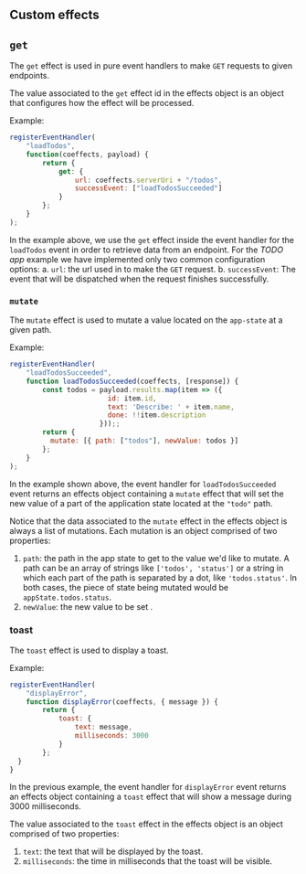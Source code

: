 ## Custom effects

## `get`
The `get` effect is used in pure event handlers to make `GET` requests to given endpoints. 

The value associated to the `get` effect id in the effects object is an object that configures how the effect will be processed. 

Example:
```js
registerEventHandler(
    "loadTodos",
    function(coeffects, payload) {
        return {
            get: {
                url: coeffects.serverUri + "/todos",
                successEvent: ["loadTodosSucceeded"]
            }
        };
    }
);
```
In the example above, we use the `get` effect inside the event handler for the `loadTodos` event in order to retrieve data from an endpoint. For the *TODO app* example we have implemented only two common configuration options: 
a. `url`: the url used in to make the `GET` request.
b. `successEvent`: The event that will be dispatched when the request finishes successfully.

### `mutate`
The `mutate` effect is used to mutate a value located on the `app-state` at a given path.

Example:

```js
registerEventHandler(
    "loadTodosSucceeded", 
    function loadTodosSucceeded(coeffects, [response]) {
        const todos = payload.results.map(item => ({
                        id: item.id,
                        text: 'Describe: ' + item.name,
                        done: !!item.description
                      }));;
        return {
          mutate: [{ path: ["todos"], newValue: todos }]
        };
    }
);
```

In the example shown above, the event handler for `loadTodosSucceeded` event returns an effects object containing a `mutate` effect that will set the new value of a part of the application state located at the `"todo"` path. 

Notice that the data associated to the `mutate` effect in the effects object is always a list of mutations. Each mutation is an object comprised of two properties: 
1. `path`: the path in the app state to get to the value we'd like to mutate. A path can be an array of strings like `['todos', 'status']` or a string in which each part of the path is separated by a dot, like `'todos.status'`. In both cases, the piece of state being mutated would be `appState.todos.status`.
2. `newValue`: the new value to be set .

### toast

The `toast` effect is used to display a toast.

Example:

```js
registerEventHandler(
    "displayError", 
    function displayError(coeffects, { message }) {
        return {
            toast: {
                text: message,
                milliseconds: 3000
            }
        };
  }
}
```
In the previous example, the event handler for `displayError` event returns an effects object containing a `toast` effect that will show a message during 3000 milliseconds. 

The value associated to the `toast` effect in the effects object is an object comprised of two properties:
1. `text`: the text that will be displayed by the toast.
2. `milliseconds`: the time in milliseconds that the toast will be visible.
